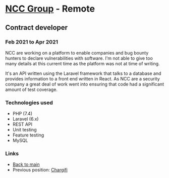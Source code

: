 # [NCC Group](https://www.nccgroup.com/uk/) - Remote

## Contract developer
### Feb 2021 to Apr 2021

NCC are working on a platform to enable companies and bug bounty hunters to declare vulnerabilities with software. I'm not able to give too many details at this current time as the platform was not at time of writing.

It's an API written using the Laravel framework that talks to a database and provides information to a front end written in React. As NCC are a security company a great deal of work went into ensuring that code had a significant amount of test coverage.  

### Technologies used

* PHP (7.4)
* Laravel (6.x)
* REST API
* Unit testing
* Feature testing
* MySQL

### Links

* [Back to main](/)
* Previous position: [Chargifi](chargifi.md)
